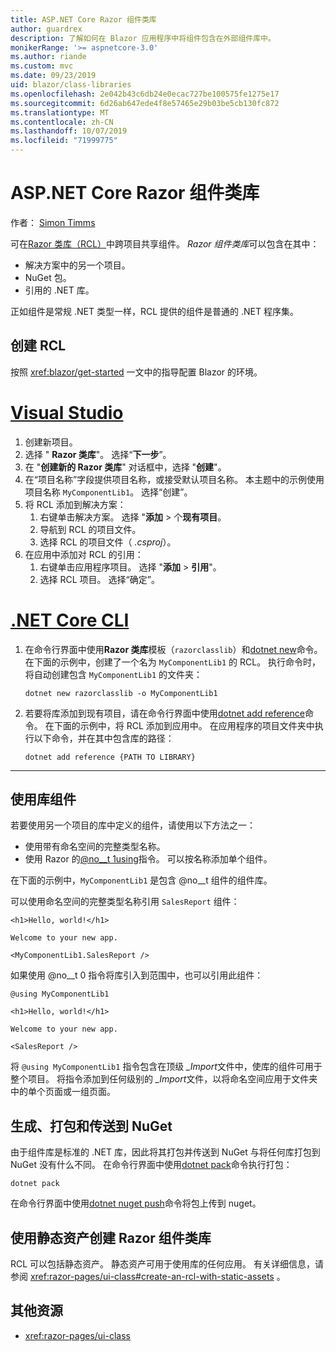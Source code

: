 ```yaml
---
title: ASP.NET Core Razor 组件类库
author: guardrex
description: 了解如何在 Blazor 应用程序中将组件包含在外部组件库中。
monikerRange: '>= aspnetcore-3.0'
ms.author: riande
ms.custom: mvc
ms.date: 09/23/2019
uid: blazor/class-libraries
ms.openlocfilehash: 2e042b43c6db24e0ecac727be100575fe1275e17
ms.sourcegitcommit: 6d26ab647ede4f8e57465e29b03be5cb130fc872
ms.translationtype: MT
ms.contentlocale: zh-CN
ms.lasthandoff: 10/07/2019
ms.locfileid: "71999775"
---
```

# <a name="aspnet-core-razor-components-class-libraries"></a>ASP.NET Core Razor 组件类库

作者： [Simon Timms](https://github.com/stimms)

可在[Razor 类库（RCL）](xref:razor-pages/ui-class)中跨项目共享组件。 *Razor 组件类库*可以包含在其中：

* 解决方案中的另一个项目。
* NuGet 包。
* 引用的 .NET 库。

正如组件是常规 .NET 类型一样，RCL 提供的组件是普通的 .NET 程序集。

## <a name="create-an-rcl"></a>创建 RCL

按照 <xref:blazor/get-started> 一文中的指导配置 Blazor 的环境。

# <a name="visual-studiotabvisual-studio"></a>[Visual Studio](#tab/visual-studio)

1. 创建新项目。
1. 选择 " **Razor 类库**"。 选择“**下一步**”。
1. 在 "**创建新的 Razor 类库**" 对话框中，选择 "**创建**"。
1. 在“项目名称”字段提供项目名称，或接受默认项目名称。 本主题中的示例使用项目名称 `MyComponentLib1`。 选择“创建”。
1. 将 RCL 添加到解决方案：
   1. 右键单击解决方案。 选择 "**添加** >  个**现有项目**。
   1. 导航到 RCL 的项目文件。
   1. 选择 RCL 的项目文件（ *.csproj*）。
1. 在应用中添加对 RCL 的引用：
   1. 右键单击应用程序项目。 选择 "**添加** > **引用**"。
   1. 选择 RCL 项目。 选择“确定”。

# <a name="net-core-clitabnetcore-cli"></a>[.NET Core CLI](#tab/netcore-cli)

1. 在命令行界面中使用**Razor 类库**模板（`razorclasslib`）和[dotnet new](/dotnet/core/tools/dotnet-new)命令。 在下面的示例中，创建了一个名为 `MyComponentLib1` 的 RCL。 执行命令时，将自动创建包含 `MyComponentLib1` 的文件夹：

   ```dotnetcli
   dotnet new razorclasslib -o MyComponentLib1
   ```

1. 若要将库添加到现有项目，请在命令行界面中使用[dotnet add reference](/dotnet/core/tools/dotnet-add-reference)命令。 在下面的示例中，将 RCL 添加到应用中。 在应用程序的项目文件夹中执行以下命令，并在其中包含库的路径：

   ```dotnetcli
   dotnet add reference {PATH TO LIBRARY}
   ```

---

## <a name="consume-a-library-component"></a>使用库组件

若要使用另一个项目的库中定义的组件，请使用以下方法之一：

* 使用带有命名空间的完整类型名称。
* 使用 Razor 的[@no__t 1using](xref:mvc/views/razor#using)指令。 可以按名称添加单个组件。

在下面的示例中，`MyComponentLib1` 是包含 @no__t 组件的组件库。

可以使用命名空间的完整类型名称引用 `SalesReport` 组件：

```cshtml
<h1>Hello, world!</h1>

Welcome to your new app.

<MyComponentLib1.SalesReport />
```

如果使用 @no__t 0 指令将库引入到范围中，也可以引用此组件：

```cshtml
@using MyComponentLib1

<h1>Hello, world!</h1>

Welcome to your new app.

<SalesReport />
```

将 `@using MyComponentLib1` 指令包含在顶级 *_Import*文件中，使库的组件可用于整个项目。 将指令添加到任何级别的 *_Import*文件，以将命名空间应用于文件夹中的单个页面或一组页面。

## <a name="build-pack-and-ship-to-nuget"></a>生成、打包和传送到 NuGet

由于组件库是标准的 .NET 库，因此将其打包并传送到 NuGet 与将任何库打包到 NuGet 没有什么不同。 在命令行界面中使用[dotnet pack](/dotnet/core/tools/dotnet-pack)命令执行打包：

```dotnetcli
dotnet pack
```

在命令行界面中使用[dotnet nuget push](/dotnet/core/tools/dotnet-nuget-push)命令将包上传到 nuget。

## <a name="create-a-razor-components-class-library-with-static-assets"></a>使用静态资产创建 Razor 组件类库

RCL 可以包括静态资产。 静态资产可用于使用库的任何应用。 有关详细信息，请参阅 <xref:razor-pages/ui-class#create-an-rcl-with-static-assets> 。

## <a name="additional-resources"></a>其他资源

* <xref:razor-pages/ui-class>
